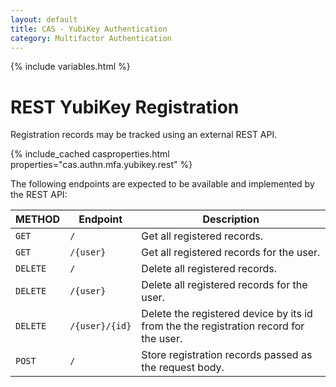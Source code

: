 ```yaml
---
layout: default
title: CAS - YubiKey Authentication
category: Multifactor Authentication
---
```


{% include variables.html %}

# REST YubiKey Registration

Registration records may be tracked using an external REST API.

{% include_cached casproperties.html properties="cas.authn.mfa.yubikey.rest" %}

The following endpoints are expected to be available and implemented by the REST API:

| METHOD   | Endpoint       | Description                                                                           |
|----------|----------------|---------------------------------------------------------------------------------------|
| `GET`    | `/`            | Get all registered records.                                                           |
| `GET`    | `/{user}`      | Get all registered records for the user.                                              |
| `DELETE` | `/`            | Delete all registered records.                                                        |
| `DELETE` | `/{user}`      | Delete all registered records for the user.                                           |
| `DELETE` | `/{user}/{id}` | Delete the registered device by its id from the the registration record for the user. |
| `POST`   | `/`            | Store registration records passed as the request body.                                |
